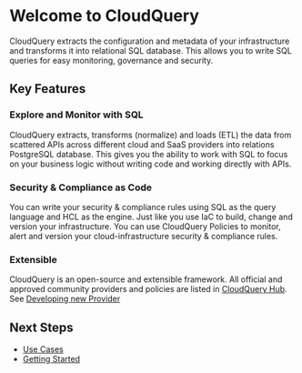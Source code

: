 # Welcome to CloudQuery

CloudQuery extracts the configuration and metadata of your infrastructure and transforms it into relational SQL database. This allows you to write SQL queries for easy monitoring, governance and security. 

## Key Features

### Explore and Monitor with SQL

CloudQuery extracts, transforms (normalize) and loads (ETL) the data from scattered APIs across different cloud and SaaS providers into relations PostgreSQL database. This gives you the ability to work with SQL to focus on your business logic without writing code and working directly with APIs.

### Security & Compliance as Code

You can write your security & compliance rules using SQL as the query language and HCL as the engine. Just like you use IaC to build, change and version your infrastructure. You can use CloudQuery Policies to monitor, alert and version your cloud-infrastructure security & compliance rules.

### Extensible

CloudQuery is an open-source and extensible framework. All official and approved community providers and policies are listed in [CloudQuery Hub](https://hub.cloudquery.io). See [Developing new Provider](./developers/developing-new-provider.md)


## Next Steps

* [Use Cases](./use-cases.md)
* [Getting Started](./cli/getting-started.mdx)


